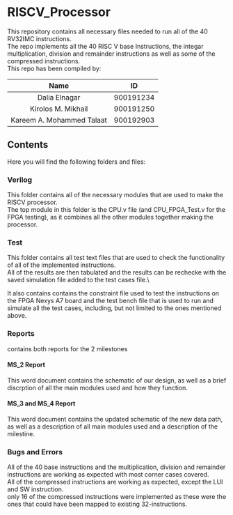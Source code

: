 
# RISCV_Processor

This repository contains all necessary files needed to run all of the
40 RV32IMC instructions.\
The repo implements all the 40 RISC V base Instructions, the integar multiplication, division and remainder instructions as well as some of the compressed instructions.
\
This repo has been compiled by:

|            Name           |     ID    |
|:-------------------------:|:---------:|
| Dalia Elnagar             | 900191234 |
| Kirolos M. Mikhail        | 900191250 |
| Kareem A. Mohammed Talaat | 900192903 |





## Contents
Here you will find the following folders and files:


### Verilog
This folder contains all of the necessary modules that are used to make the RISCV processor.\
The top module in this folder is the CPU.v file (and CPU_FPGA_Test.v for the FPGA testing), as it combines all the other modules together making the processor. 

### Test
This folder contains all test text files that are used to check the functionality
 of all of the implemented instructions.\
All of the results are then tabulated and the results can be rechecke with the saved simulation file added to the test cases file.\

It also contains contains the constraint file used to test the instructions on the FPGA Nexys A7 board and the test bench file that is used to run and simulate all the test cases, including, but not limited to the ones mentioned above.

### Reports 
contains both reports for the 2 milestones
#### MS_2 Report
This word document contains the schematic of our design, as well as a brief
discrption of all the main modules used and how they function. 

#### MS_3 and MS_4 Report
This word document contains the updated schematic of the new data path, as well as a description of all main modules used and a description of the milestine. 

### Bugs and Errors
All of the 40 base instructions and the multiplication, division and remainder instructions are working as expected with most corner cases covered.\
All of the compressed instructions are working as expected, except the LUI and SW instruction.\
only 16 of the compressed instructions were implemented as these were the ones that could have been mapped to existing 32-instructions. 